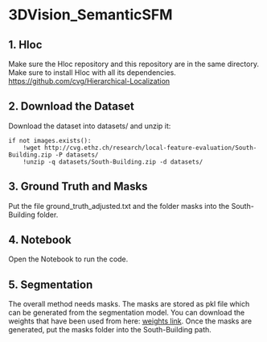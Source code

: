 # 3DVision_SemanticSFM

## 1. Hloc
Make sure the Hloc repository and this repository are in the same directory.
Make sure to install Hloc with all its dependencies.
https://github.com/cvg/Hierarchical-Localization


## 2. Download the Dataset
Download the dataset into datasets/ and unzip it:
```
if not images.exists():
    !wget http://cvg.ethz.ch/research/local-feature-evaluation/South-Building.zip -P datasets/
    !unzip -q datasets/South-Building.zip -d datasets/
```

## 3. Ground Truth and Masks
Put the file ground_truth_adjusted.txt and the folder masks into the South-Building folder.

## 4. Notebook
Open the Notebook to run the code.

## 5. Segmentation
The overall method needs masks. The masks are stored as pkl file which can be generated from the segmentation model. You can download the weights that have been used from here: [weights link](https://github.com/ayoolaolafenwa/PixelLib/releases/download/1.3/deeplabv3_xception65_ade20k.h5).
Once the masks are generated, put the masks folder into the South-Building path.
